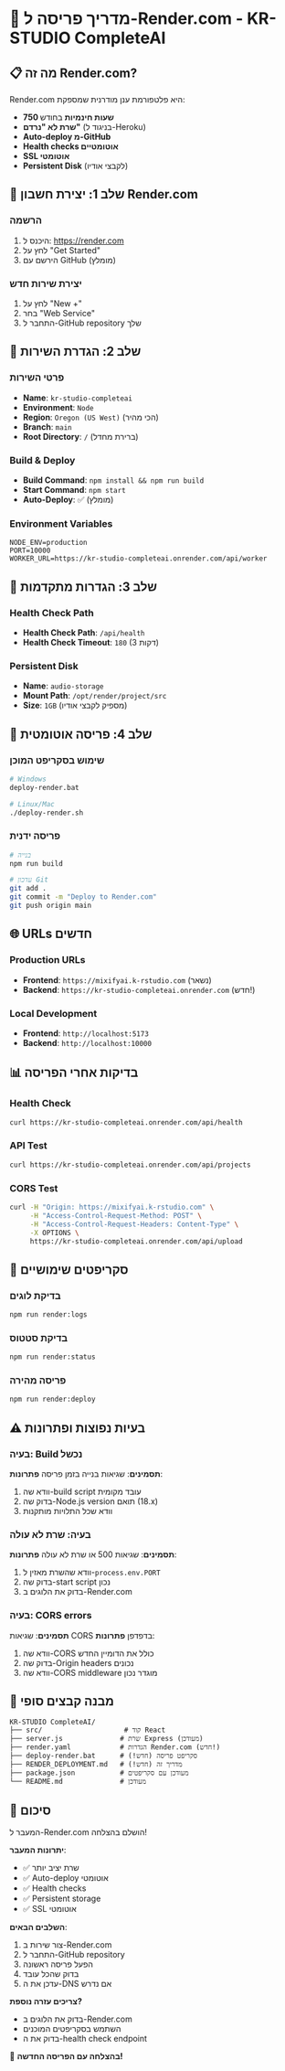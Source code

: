 # 🚀 מדריך פריסה ל-Render.com - KR-STUDIO CompleteAI

## 📋 **מה זה Render.com?**

Render.com היא פלטפורמת ענן מודרנית שמספקת:
- **750 שעות חינמיות** בחודש
- **שרת לא "נרדם"** (בניגוד ל-Heroku)
- **Auto-deploy מ-GitHub**
- **Health checks אוטומטיים**
- **SSL אוטומטי**
- **Persistent Disk** (לקבצי אודיו)

## 🚀 **שלב 1: יצירת חשבון Render.com**

### **הרשמה**
1. היכנס ל: https://render.com
2. לחץ על "Get Started"
3. הירשם עם GitHub (מומלץ)

### **יצירת שירות חדש**
1. לחץ על "New +"
2. בחר "Web Service"
3. התחבר ל-GitHub repository שלך

## 🚀 **שלב 2: הגדרת השירות**

### **פרטי השירות**
- **Name**: `kr-studio-completeai`
- **Environment**: `Node`
- **Region**: `Oregon (US West)` (הכי מהיר)
- **Branch**: `main`
- **Root Directory**: `/` (ברירת מחדל)

### **Build & Deploy**
- **Build Command**: `npm install && npm run build`
- **Start Command**: `npm start`
- **Auto-Deploy**: ✅ (מומלץ)

### **Environment Variables**
```
NODE_ENV=production
PORT=10000
WORKER_URL=https://kr-studio-completeai.onrender.com/api/worker
```

## 🚀 **שלב 3: הגדרות מתקדמות**

### **Health Check Path**
- **Health Check Path**: `/api/health`
- **Health Check Timeout**: `180` (3 דקות)

### **Persistent Disk**
- **Name**: `audio-storage`
- **Mount Path**: `/opt/render/project/src`
- **Size**: `1GB` (מספיק לקבצי אודיו)

## 🚀 **שלב 4: פריסה אוטומטית**

### **שימוש בסקריפט המוכן**
```bash
# Windows
deploy-render.bat

# Linux/Mac
./deploy-render.sh
```

### **פריסה ידנית**
```bash
# בנייה
npm run build

# עדכון Git
git add .
git commit -m "Deploy to Render.com"
git push origin main
```

## 🌐 **URLs חדשים**

### **Production URLs**
- **Frontend**: `https://mixifyai.k-rstudio.com` (נשאר)
- **Backend**: `https://kr-studio-completeai.onrender.com` (חדש!)

### **Local Development**
- **Frontend**: `http://localhost:5173`
- **Backend**: `http://localhost:10000`

## 📊 **בדיקות אחרי הפריסה**

### **Health Check**
```bash
curl https://kr-studio-completeai.onrender.com/api/health
```

### **API Test**
```bash
curl https://kr-studio-completeai.onrender.com/api/projects
```

### **CORS Test**
```bash
curl -H "Origin: https://mixifyai.k-rstudio.com" \
     -H "Access-Control-Request-Method: POST" \
     -H "Access-Control-Request-Headers: Content-Type" \
     -X OPTIONS \
     https://kr-studio-completeai.onrender.com/api/upload
```

## 🔧 **סקריפטים שימושיים**

### **בדיקת לוגים**
```bash
npm run render:logs
```

### **בדיקת סטטוס**
```bash
npm run render:status
```

### **פריסה מהירה**
```bash
npm run render:deploy
```

## ⚠️ **בעיות נפוצות ופתרונות**

### **בעיה: Build נכשל**
**תסמינים**: שגיאות בנייה בזמן פריסה
**פתרונות**:
1. וודא שה-build script עובד מקומית
2. בדוק שה-Node.js version תואם (18.x)
3. וודא שכל התלויות מותקנות

### **בעיה: שרת לא עולה**
**תסמינים**: שגיאות 500 או שרת לא עולה
**פתרונות**:
1. וודא שהשרת מאזין ל-`process.env.PORT`
2. בדוק שה-start script נכון
3. בדוק את הלוגים ב-Render.com

### **בעיה: CORS errors**
**תסמינים**: שגיאות CORS בדפדפן
**פתרונות**:
1. וודא שה-CORS כולל את הדומיין החדש
2. בדוק שה-Origin headers נכונים
3. וודא שה-CORS middleware מוגדר נכון

## 📁 **מבנה קבצים סופי**

```
KR-STUDIO CompleteAI/
├── src/                    # קוד React
├── server.js              # שרת Express (מעודכן)
├── render.yaml            # הגדרות Render.com (חדש!)
├── deploy-render.bat      # סקריפט פריסה (חדש!)
├── RENDER_DEPLOYMENT.md   # מדריך זה (חדש!)
├── package.json           # מעודכן עם סקריפטים
└── README.md              # מעודכן
```

## 🎉 **סיכום**

המעבר ל-Render.com הושלם בהצלחה! 

**יתרונות המעבר**:
- ✅ שרת יציב יותר
- ✅ Auto-deploy אוטומטי
- ✅ Health checks
- ✅ Persistent storage
- ✅ SSL אוטומטי

**השלבים הבאים**:
1. צור שירות ב-Render.com
2. התחבר ל-GitHub repository
3. הפעל פריסה ראשונה
4. בדוק שהכל עובד
5. עדכן את ה-DNS אם נדרש

**צריכים עזרה נוספת?**
- בדוק את הלוגים ב-Render.com
- השתמש בסקריפטים המוכנים
- בדוק את ה-health check endpoint

🚀 **בהצלחה עם הפריסה החדשה!**
